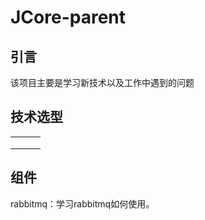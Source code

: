 # JCore-parent

## 引言

该项目主要是学习新技术以及工作中遇到的问题



## 技术选型

|      |      |      |
| ---- | ---- | ---- |
|      |      |      |
|      |      |      |
|      |      |      |

## 组件

rabbitmq：学习rabbitmq如何使用。